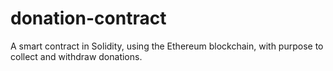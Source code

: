# donation-contract
A smart contract in Solidity, using the Ethereum blockchain, with purpose to collect and withdraw donations.

